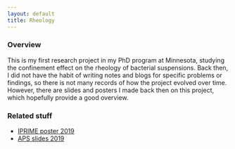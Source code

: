 ```yaml
---
layout: default
title: Rheology
---
```


### Overview

This is my first research project in my PhD program at Minnesota, studying the confinement effect on the rheology of bacterial suspensions. Back then, I did not have the habit of writing notes and blogs for specific problems or findings, so there is not many records of how the project evolved over time. However, there are slides and posters I made back then on this project, which hopefully provide a good overview.

### Related stuff

- [IPRIME poster 2019](/presentations/Liu-IPRIME_poster-resized_for_printing.pdf)
- [APS slides 2019](/presentations/APS-2019.pdf)